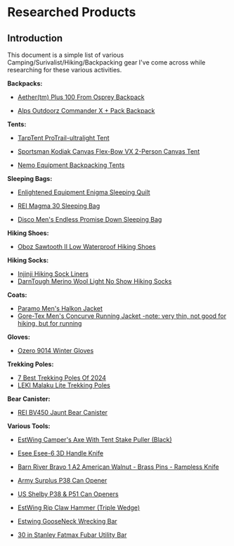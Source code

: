 # Researched Products

## Introduction

This document is a simple list of various Camping/Surivalist/Hiking/Backpacking
gear I've come across while researching for these various activities.

**Backpacks:**

- [Aether(tm) Plus 100 From Osprey Backpack](https://www.osprey.com/aether-trade-plus-100-aethrpl100s21-291?color=Black)

- [Alps Outdoorz Commander X + Pack Backpack](https://alpsoutdoorz.com/commander-x-pack.html)

**Tents:**

- [TarpTent ProTrail-ultralight Tent](https://www.tarptent.com/product/protrail/)

- [Sportsman Kodiak Canvas Flex-Bow VX 2-Person Canvas Tent](https://www.sportsmans.com/camping-gear-supplies/tents-shelters/tents/kodiak-canvas-flex-bow-vx-2-person-canvas-tent/p/1863395)

- [Nemo Equipment Backpacking Tents](https://www.nemoequipment.com/collections/backpacking-tents)

**Sleeping Bags:**

- [Enlightened Equipment Enigma Sleeping Quilt](https://enlightenedequipment.com/enigma-sleeping-quilt/)

- [REI Magma 30 Sleeping Bag](https://www.rei.com/product/228707/rei-co-op-magma-30-sleeping-bag)

- [Disco Men's Endless Promise Down Sleeping Bag](https://www.nemoequipment.com/products/disco-mens-endless-promise-down-sleeping-bag)

**Hiking Shoes:**

- [Oboz Sawtooth II Low Waterproof Hiking Shoes](https://obozfootwear.com/en-us/product/mens-sawtooth-ii-low-waterproof)

**Hiking Socks:**

- [Injinji Hiking Sock Liners](https://www.injinji.com/hiking-socks.html)
- [DarnTough Merino Wool Light No Show Hiking Socks](https://darntough.com/collections/best-seller/products/mens-merino-wool-light-hiker-no-show-lightweight-hiking-socks)

**Coats:**

- [Paramo Men's Halkon Jacket](https://paramo-clothing.com/en-in/explore-range/product/mens-halkon-jacket-2/)
- [Gore-Tex Men's Concurve Running Jacket -note: very thin, not good for hiking, but for running](https://www.gorewear.com/us/en-us/concurve-gore-tex-jacket-mens-101066)

**Gloves:**

- [Ozero 9014 Winter Gloves](https://ozerogloves.com/product/ozero-9014/)

**Trekking Poles:**

- [7 Best Trekking Poles Of 2024](https://www.cleverhiker.com/hiking/best-hiking-trekking-poles/)
- [LEKI Malaku Lite Trekking Poles](https://www.scheels.com/p/leki-makalu-lite-trekking-poles/40700046837.html?cgid=all#start=7)

**Bear Canister:**

- [REI BV450 Jaunt Bear Canister](https://www.rei.com/product/768901/bearvault-bv450-jaunt-bear-canister)

**Various Tools:**

- [EstWing Camper's Axe With Tent Stake Puller (Black)](https://www.estwing.com/product/campers-axe-tent-stake-puller-black/)

- [Esee Esee-6 3D Handle Knife](https://eseeknives.com/product/esee-6-3d-handle)

- [Barn River Bravo 1 A2 American Walnut - Brass Pins - Rampless Knife](https://www.dlttrading.com/bravo-1-a2-american-walnut-brass-pins-rampless)

- [Army Surplus P38 Can Opener](https://www.armysurplusworld.com/p38-can-opener)

- [US Shelby P38 & P51 Can Openers](https://www.walmart.com/ip/P38-P51-Can-Opener-10-Pack-5-of-Each-US-Shelby-CO-U-S-Made-New-Survival-Gear/803015674)

- [EstWing Rip Claw Hammer (Triple Wedge)](https://www.estwing.com/product/rip-claw-hammer-triple-wedge/)

- [Estwing GooseNeck Wrecking Bar](https://www.estwing.com/product/gooseneck-wrecking-bar/)

- [30 in Stanley Fatmax Fubar Utility Bar](https://www.stanleytools.com/product/55-120/30-stanley-fatmax-fubar-utility-bar)
